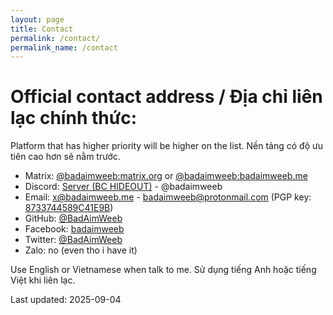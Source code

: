 ```yaml
---
layout: page
title: Contact
permalink: /contact/
permalink_name: /contact
---
```


# Official contact address / Địa chỉ liên lạc chính thức:

Platform that has higher priority will be higher on the list.
Nền tảng có độ ưu tiên cao hơn sẽ nằm trước.

- Matrix:   [@badaimweeb:matrix.org](https://matrix.to/#/@badaimweeb:matrix.org) or [@badaimweeb:badaimweeb.me](https://matrix.to/#/@badaimweeb:badaimweeb.me)
- Discord:  [Server (BC HIDEOUT)](https://discord.gg/uF9gxYveek) - @badaimweeb
- Email:    [x@badaimweeb.me](mailto:x@badaimweeb.me) - [badaimweeb@protonmail.com](mailto:badaimweeb@protonmail.com) (PGP key: [8733744589C41E9B](https://keys.openpgp.org/vks/v1/by-fingerprint/3562D1F1CA801D9A12A2188D8733744589C41E9B))
- GitHub:   [@BadAimWeeb](https://github.com/BadAimWeeb)
- Facebook: [badaimweeb](https://www.facebook.com/badaimweeb)
- Twitter:  [@BadAimWeeb](https://twitter.com/BadAimWeeb)
- Zalo:     no (even tho i have it)

Use English or Vietnamese when talk to me.
Sử dụng tiếng Anh hoặc tiếng Việt khi liên lạc.

Last updated: 2025-09-04
